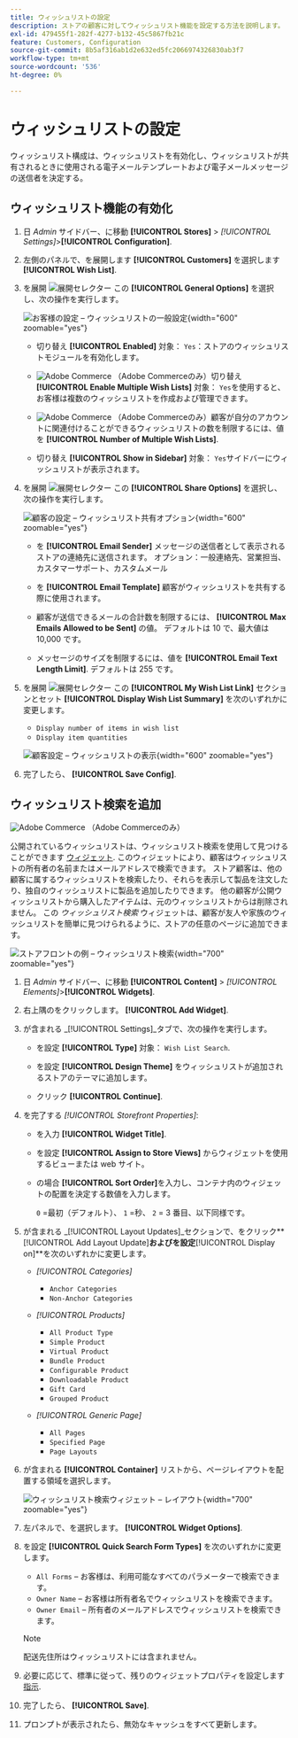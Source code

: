 ```yaml
---
title: ウィッシュリストの設定
description: ストアの顧客に対してウィッシュリスト機能を設定する方法を説明します。
exl-id: 479455f1-282f-4277-b132-45c5867fb21c
feature: Customers, Configuration
source-git-commit: 8b5af316ab1d2e632ed5fc2066974326830ab3f7
workflow-type: tm+mt
source-wordcount: '536'
ht-degree: 0%

---
```


# ウィッシュリストの設定

ウィッシュリスト構成は、ウィッシュリストを有効化し、ウィッシュリストが共有されるときに使用される電子メールテンプレートおよび電子メールメッセージの送信者を決定する。

## ウィッシュリスト機能の有効化

1. 日 _Admin_ サイドバー、に移動 **[!UICONTROL Stores]** > _[!UICONTROL Settings]_>**[!UICONTROL Configuration]**.

1. 左側のパネルで、を展開します **[!UICONTROL Customers]** を選択します **[!UICONTROL Wish List]**.

1. を展開 ![展開セレクター](../assets/icon-display-expand.png) この **[!UICONTROL General Options]** を選択し、次の操作を実行します。

   ![お客様の設定 – ウィッシュリストの一般設定](../configuration-reference/customers/assets/wishlist-general-options.png){width="600" zoomable="yes"}

   - 切り替え **[!UICONTROL Enabled]** 対象： `Yes`：ストアのウィッシュリストモジュールを有効化します。

   - ![Adobe Commerce](../assets/adobe-logo.svg) （Adobe Commerceのみ）切り替え **[!UICONTROL Enable Multiple Wish Lists]** 対象： `Yes`を使用すると、お客様は複数のウィッシュリストを作成および管理できます。

   - ![Adobe Commerce](../assets/adobe-logo.svg) （Adobe Commerceのみ）顧客が自分のアカウントに関連付けることができるウィッシュリストの数を制限するには、値を **[!UICONTROL Number of Multiple Wish Lists]**.

   - 切り替え **[!UICONTROL Show in Sidebar]** 対象： `Yes`サイドバーにウィッシュリストが表示されます。

1. を展開 ![展開セレクター](../assets/icon-display-expand.png) この **[!UICONTROL Share Options]** を選択し、次の操作を実行します。

   ![顧客の設定 – ウィッシュリスト共有オプション](../configuration-reference/customers/assets/wishlist-share-options.png){width="600" zoomable="yes"}

   - を **[!UICONTROL Email Sender]** メッセージの送信者として表示されるストアの連絡先に送信されます。 オプション：一般連絡先、営業担当、カスタマーサポート、カスタムメール

   - を **[!UICONTROL Email Template]** 顧客がウィッシュリストを共有する際に使用されます。

   - 顧客が送信できるメールの合計数を制限するには、 **[!UICONTROL Max Emails Allowed to be Sent]** の値。 デフォルトは 10 で、最大値は 10,000 です。

   - メッセージのサイズを制限するには、値を **[!UICONTROL Email Text Length Limit]**. デフォルトは 255 です。

1. を展開 ![展開セレクター](../assets/icon-display-expand.png) この **[!UICONTROL My Wish List Link]** セクションとセット **[!UICONTROL Display Wish List Summary]** を次のいずれかに変更します。

   - `Display number of items in wish list`
   - `Display item quantities`

   ![顧客設定 – ウィッシュリストの表示](../configuration-reference/customers/assets/wishlist-my-wishlist-link.png){width="600" zoomable="yes"}

1. 完了したら、 **[!UICONTROL Save Config]**.

## ウィッシュリスト検索を追加

![Adobe Commerce](../assets/adobe-logo.svg) （Adobe Commerceのみ）

公開されているウィッシュリストは、ウィッシュリスト検索を使用して見つけることができます [ウィジェット](../content-design/widgets.md). このウィジェットにより、顧客はウィッシュリストの所有者の名前またはメールアドレスで検索できます。 ストア顧客は、他の顧客に属するウィッシュリストを検索したり、それらを表示して製品を注文したり、独自のウィッシュリストに製品を追加したりできます。 他の顧客が公開ウィッシュリストから購入したアイテムは、元のウィッシュリストからは削除されません。 この _ウィッシュリスト検索_ ウィジェットは、顧客が友人や家族のウィッシュリストを簡単に見つけられるように、ストアの任意のページに追加できます。

![ストアフロントの例 – ウィッシュリスト検索](./assets/storefront-wishlist-search.png){width="700" zoomable="yes"}

1. 日 _Admin_ サイドバー、に移動 **[!UICONTROL Content]** > _[!UICONTROL Elements]_>**[!UICONTROL Widgets]**.

1. 右上隅のをクリックします。 **[!UICONTROL Add Widget]**.

1. が含まれる _[!UICONTROL Settings]_タブで、次の操作を実行します。

   - を設定 **[!UICONTROL Type]** 対象： `Wish List Search`.

   - を設定 **[!UICONTROL Design Theme]** をウィッシュリストが追加されるストアのテーマに追加します。

   - クリック **[!UICONTROL Continue]**.

1. を完了する _[!UICONTROL Storefront Properties]_:

   - を入力 **[!UICONTROL Widget Title]**.

   - を設定 **[!UICONTROL Assign to Store Views]** からウィジェットを使用するビューまたは web サイト。

   - の場合 **[!UICONTROL Sort Order]**&#x200B;を入力し、コンテナ内のウィジェットの配置を決定する数値を入力します。

     `0` =最初（デフォルト）、 `1` =秒、 `2` = 3 番目、以下同様です。

1. が含まれる _[!UICONTROL Layout Updates]_セクションで、をクリック&#x200B;**[!UICONTROL Add Layout Update]**およびを設定&#x200B;**[!UICONTROL Display on]**を次のいずれかに変更します。

   - _[!UICONTROL Categories]_

      - `Anchor Categories`
      - `Non-Anchor Categories`

   - _[!UICONTROL Products]_

      - `All Product Type`
      - `Simple Product`
      - `Virtual Product`
      - `Bundle Product`
      - `Configurable Product`
      - `Downloadable Product`
      - `Gift Card`
      - `Grouped Product`

   - _[!UICONTROL Generic Page]_

      - `All Pages`
      - `Specified Page`
      - `Page Layouts`

1. が含まれる **[!UICONTROL Container]** リストから、ページレイアウトを配置する領域を選択します。

   ![ウィッシュリスト検索ウィジェット – レイアウト](./assets/widget-wishlist-search-storefront.png){width="700" zoomable="yes"}

1. 左パネルで、を選択します。 **[!UICONTROL Widget Options]**.

1. を設定 **[!UICONTROL Quick Search Form Types]** を次のいずれかに変更します。

   - `All Forms`  – お客様は、利用可能なすべてのパラメーターで検索できます。
   - `Owner Name`  – お客様は所有者名でウィッシュリストを検索できます。
   - `Owner Email`  – 所有者のメールアドレスでウィッシュリストを検索できます。

   >[!NOTE]
   >
   >配送先住所はウィッシュリストには含まれません。

1. 必要に応じて、標準に従って、残りのウィジェットプロパティを設定します [指示](../content-design/widget-create.md).

1. 完了したら、 **[!UICONTROL Save]**.

1. プロンプトが表示されたら、無効なキャッシュをすべて更新します。
